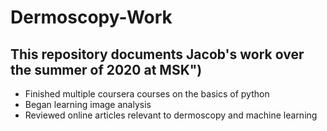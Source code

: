 # Dermoscopy-Work

## This repository documents Jacob's work over the summer of 2020 at MSK")

- Finished multiple coursera courses on the basics of python
- Began learning image analysis
- Reviewed online articles relevant to dermoscopy and machine learning
